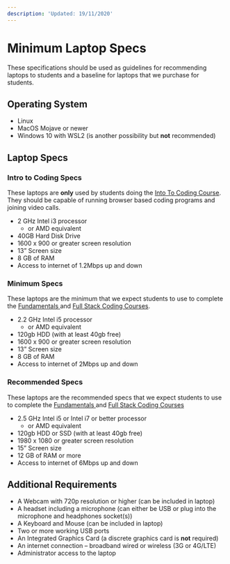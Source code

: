 ```yaml
---
description: 'Updated: 19/11/2020'
---
```


# Minimum Laptop Specs

These specifications should be used as guidelines for recommending laptops to students and a baseline for laptops that we purchase for students.

## Operating System

* Linux 
* MacOS Mojave or newer
* Windows 10 with WSL2 \(is another possibility but **not** recommended\)

## Laptop Specs

### Intro to Coding Specs

These laptops are **only** used by students doing the [Into To Coding Course](../../our-courses/intro-to-coding-course/). They should be capable of running browser based coding programs and joining video calls.

* 2 GHz Intel i3 processor 
  * or AMD equivalent
* 40GB Hard Disk Drive
* 1600 x 900 or greater screen resolution
* 13” Screen size
* 8 GB of RAM
* Access to internet of 1.2Mbps up and down

### Minimum Specs

These laptops are the minimum that we expect students to use to complete the [Fundamentals ](../../our-courses/fundamentals/)and [Full Stack Coding Courses](../../our-courses/full-stack-course/).

* 2.2 GHz Intel i5 processor 
  * or AMD equivalent
* 120gb HDD \(with at least 40gb free\)
* 1600 x 900 or greater screen resolution
* 13” Screen size
* 8 GB of RAM
* Access to internet of 2Mbps up and down

### Recommended Specs

These laptops are the recommended specs that we expect students to use to complete the [Fundamentals ](../../our-courses/fundamentals/)and [Full Stack Coding Courses](../../our-courses/full-stack-course/)

* 2.5 GHz Intel i5 or Intel i7 or better processor
  * or AMD equivalent
* 120gb HDD or SSD \(with at least 40gb free\)
* 1980 x 1080 or greater screen resolution
* 15” Screen size
* 12 GB of RAM or more
* Access to internet of 6Mbps up and down

## Additional Requirements

* A Webcam with 720p resolution or higher \(can be included in laptop\)
* A headset including a microphone \(can either be USB or plug into the microphone and headphones socket\(s\)\)
* A Keyboard and Mouse \(can be included in laptop\)
* Two or more working USB ports
* An Integrated Graphics Card \(a discrete graphics card is **not** required\)
* An internet connection – broadband wired or wireless \(3G or 4G/LTE\)
* Administrator access to the laptop

